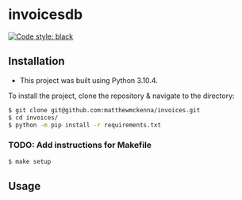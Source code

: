 # invoicesdb

[![Code style: black](https://img.shields.io/badge/code%20style-black-000000.svg)](https://github.com/psf/black)

## Installation

- This project was built using Python 3.10.4.

To install the project, clone the repository & navigate to the directory:

```zsh
$ git clone git@github.com:matthewmckenna/invoices.git
$ cd invoices/
$ python -m pip install -r requirements.txt
```

### TODO: Add instructions for Makefile

```zsh
$ make setup
```


## Usage
